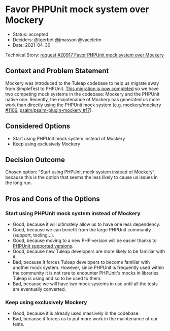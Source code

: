 # Favor PHPUnit mock system over Mockery

* Status: accepted
* Deciders: @tgerbet @jmasson @vaceletm
* Date: 2021-04-30

Technical Story: [request #20917 Favor PHPUnit mock system over Mockery][0]

## Context and Problem Statement

Mockery was introduced to the Tuleap codebase to help us migrate away from SimpleTest to PHPUnit.
[This migration is now completed][1] so we have two competing mock systems in the codebase: Mockery and the PHPUnit
native one. Recently, the maintenance of Mockery has generated us more work than directly using the PHPUnit mock system
(e.g. [mockery/mockery #1106][2], [psalm/psalm-plugin-mockery #17][3]).

## Considered Options

* Start using PHPUnit mock system instead of Mockery
* Keep using exclusively Mockery

## Decision Outcome

Chosen option: "Start using PHPUnit mock system instead of Mockery", because this is the option that seems the less
likely to cause us issues in the long run.

## Pros and Cons of the Options

### Start using PHPUnit mock system instead of Mockery

* Good, because it will ultimately allow us to have one less dependency.
* Good, because we can benefit from the large PHPUnit community (support, tooling…).
* Good, because moving to a new PHP version will be easier thanks to [PHPUnit supported versions][4].
* Good, because new Tuleap developers are more likely to be familiar with it.
* Bad, because it forces Tuleap developers to become familiar with another mock system. However, since PHPUnit is
  frequently used within the community it is not rare to encounter PHPUnit's mocks in libraries Tuleap is using and so
  to be used to them.
* Bad, because we will have two mock systems in use until all the tests are eventually converted.

### Keep using exclusively Mockery

* Good, because it is already used massively in the codebase.
* Bad, because it forces us to put more work in the maintenance of our tests.


[0]: https://tuleap.net/plugins/tracker/?aid=21326
[1]: https://tuleap.net/plugins/tracker/?aid=14150
[2]: https://github.com/mockery/mockery/pull/1106/files
[3]: https://github.com/psalm/psalm-plugin-mockery/issues/17
[4]: https://phpunit.de/supported-versions.html